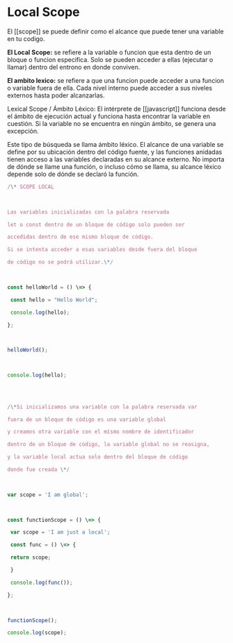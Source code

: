 # Local Scope

El [[scope]] se puede definir como el alcance que puede tener una variable en tu codigo.

**El Local Scope:** se refiere a la variable o funcion que esta dentro de un bloque o funcion especifica. Solo se pueden acceder a ellas (ejecutar o llamar) dentro del entrono en donde conviven.

**El ambito lexico:** se refiere a que una funcion puede acceder a una funcion o variable fuera de ella. Cada nivel interno puede acceder a sus niveles externos hasta poder alcanzarlas.

Lexical Scope / Ámbito Léxico: El intérprete de [[javascript]] funciona desde el ámbito de ejecución actual y funciona hasta encontrar la variable en cuestión. Si la variable no se encuentra en ningún ámbito, se genera una excepción.

Este tipo de búsqueda se llama ámbito léxico. El alcance de una variable se define por su ubicación dentro del código fuente, y las funciones anidadas tienen acceso a las variables declaradas en su alcance externo. No importa de dónde se llame una función, o incluso cómo se llama, su alcance léxico depende solo de dónde se declaró la función.

```js
/\* SCOPE LOCAL

  

Las variables inicializadas con la palabra reservada

let o const dentro de un bloque de código solo pueden ser

accedidas dentro de ese mismo bloque de código.

Si se intenta acceder a esas variables desde fuera del bloque

de código no se podrá utilizar.\*/

  

const helloWorld = () \=> {

 const hello = "Hello World";

 console.log(hello);

};

  

helloWorld();

  

console.log(hello);

  
  

/\*Si inicializamos una variable con la palabra reservada var

fuera de un bloque de código es una variable global

y creamos otra variable con el mísmo nombre de identificador

dentro de un bloque de código, la variable global no se reasigna,

y la variable local actua solo dentro del bloque de código

donde fue creada \*/

  

var scope = 'I am global';

  

const functionScope = () \=> {

 var scope = 'I am just a local';

 const func = () \=> {

 return scope;

 }

 console.log(func());

};

  

functionScope();

console.log(scope);

```
